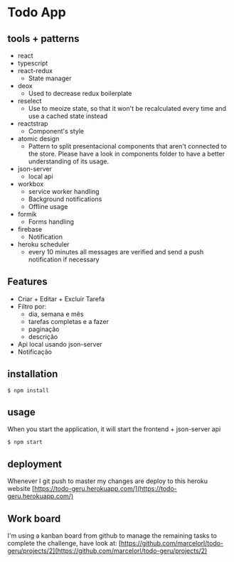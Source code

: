 # Todo App

## tools + patterns

- react
- typescript
- react-redux
  - State manager
- deox
  - Used to decrease redux boilerplate
- reselect
  - Use to meoize state, so that it won't be recalculated every time and use a cached state instead
- reactstrap
  - Component's style
- atomic design
  - Pattern to split presentacional components that aren't connected to the store. Please have a
  look in components folder to have a better understanding of its usage.
- json-server
  - local api
- workbox
  - service worker handling
  - Background notifications
  - Offline usage
- formik
  - Forms handling
- firebase
  - Notification
- heroku scheduler
  - every 10 minutes all messages are verified and send a push notification if necessary
 
## Features

- Criar + Editar + Excluir Tarefa
- Filtro por:
  - dia, semana e mês
  - tarefas completas e a fazer
  - paginação
  - descrição
- Api local usando json-server
- Notificação
 
## installation

```
$ npm install
```

## usage

When you start the application, it will start the frontend + json-server api

```
$ npm start
```

## deployment

Whenever I git push to master my changes are deploy to this heroku website 
[https://todo-geru.herokuapp.com/](https://todo-geru.herokuapp.com/)

## Work board

I'm using a kanban board from github to manage the remaining tasks to complete the challenge, have
look at: [https://github.com/marcelorl/todo-geru/projects/2](https://github.com/marcelorl/todo-geru/projects/2)
